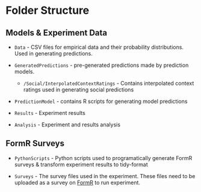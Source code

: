 # Folder Structure

## Models & Experiment Data

- ```Data``` - CSV files for empirical data and their probability distributions. Used in generating predictions.

- ```GeneratedPredictions``` - pre-generated predictions made by prediction models.
    - ```/Social/InterpolatedContextRatings``` - Contains interpolated context ratings used in generating social predictions

- ```PredictionModel``` - contains R scripts for generating model predictions

- ```Results``` - Experiment results

- ```Analysis``` - Experiment and results analysis

## FormR Surveys
- ```PythonScripts``` - Python scripts used to programatically generate FormR surveys & transform experiment results to tidy-format

- ```Surveys``` - The survey files used in the experiment. These files need to be uploaded as a survey on <a href="formr.org">FormR</a> to run experiment.

